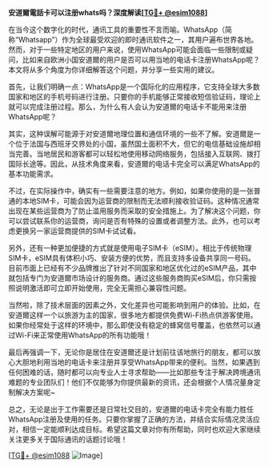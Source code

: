 **安道爾電話卡可以注册whats吗？深度解读[[TG💪+ @esim1088](https://t.me/s/esim1088)]**

在当今这个数字化的时代，通讯工具的重要性不言而喻。WhatsApp（简称“Whatsapp”）作为全球最受欢迎的即时通讯软件之一，其用户遍布世界各地。然而，对于一些特定地区的用户来说，使用WhatsApp可能会面临一些限制或疑问，比如来自欧洲小国安道爾的用户是否可以用当地的电话卡注册WhatsApp呢？本文将从多个角度为你详细解答这个问题，并分享一些实用的建议。

首先，让我们明确一点：WhatsApp是一个国际化的应用程序，它支持全球大多数国家和地区的手机号码进行注册。只要你的手机能够正常接收短信验证码，理论上就可以完成注册过程。那么，为什么有人会认为安道爾的电话卡不能用来注册WhatsApp呢？

其实，这种误解可能源于对安道爾地理位置和通信环境的一些不了解。安道爾是一个位于法国与西班牙交界处的小国，虽然国土面积不大，但它的电信基础设施却相当完善。当地居民和游客都可以轻松地使用移动网络服务，包括接入互联网、拨打国际长途等。因此，从技术角度来看，安道爾的电话卡完全可以满足WhatsApp的基本功能需求。

不过，在实际操作中，确实有一些需要注意的地方。例如，如果你使用的是一张普通的本地SIM卡，可能会因为运营商的限制而无法顺利接收验证码。这种情况通常出现在某些运营商为了防止滥用服务而采取的安全措施上。为了解决这个问题，你可以尝试联系你的运营商，询问是否有特殊的设置或者调整方法。此外，也可以考虑更换另一家运营商提供的SIM卡试试看。

另外，还有一种更加便捷的方式就是使用电子SIM卡（eSIM）。相比于传统物理SIM卡，eSIM具有体积小巧、安装方便的优势，而且支持多设备共享同一号码。目前市面上已经有不少品牌推出了针对不同国家和地区优化过的eSIM产品，其中就包括专门为安道爾市场设计的服务商。通过这些服务商购买eSIM后，你只需按照说明激活即可立即开始使用，完全无需担心兼容性问题。

当然啦，除了技术层面的因素之外，文化差异也可能影响到用户的体验。比如，在安道爾这样一个以旅游为主的国家，很多地方都提供免费Wi-Fi热点供游客使用。如果你经常处于这样的环境中，那么即使没有稳定的蜂窝信号覆盖，也依然可以通过Wi-Fi来正常使用WhatsApp的所有功能哦！

最后再强调一下，无论你是居住在安道爾还是计划前往该地旅行的朋友，都可以放心大胆地利用当地的电话卡来注册并享受WhatsApp带来的便利。当然，如果遇到任何困难的话，随时都可以向专业人士寻求帮助——比如那些专注于解决跨境通讯难题的专业团队们！他们不仅能够为你提供最新的资讯，还会根据个人情况量身定制解决方案呢~

总之，无论是出于工作需要还是日常社交目的，安道爾的电话卡完全有能力胜任WhatsApp注册及使用的任务。只要你掌握了正确的方法，并结合实际情况灵活应对，相信一定能顺利达成目标。希望这篇文章对你有所帮助，同时也欢迎大家继续关注更多关于国际通讯的话题讨论哦！

[[TG💪+ @esim1088](https://t.me/s/esim1088) ![Image](https://i.postimg.cc/4NQfJmqS/Snipaste-2025-05-13-00-14-12.png)]